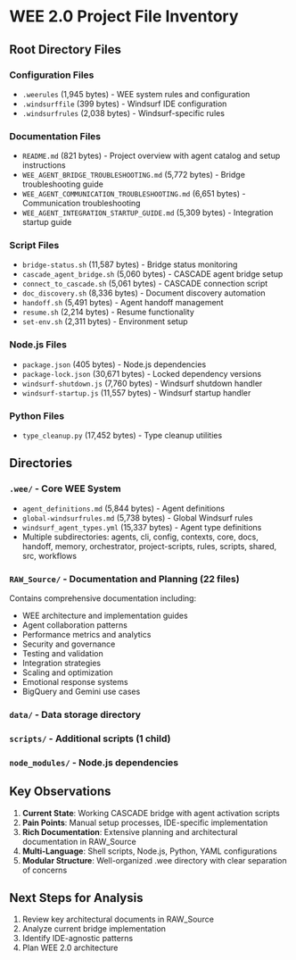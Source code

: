 # WEE 2.0 Project File Inventory

## Root Directory Files

### Configuration Files
- `.weerules` (1,945 bytes) - WEE system rules and configuration
- `.windsurffile` (399 bytes) - Windsurf IDE configuration
- `.windsurfrules` (2,038 bytes) - Windsurf-specific rules

### Documentation Files
- `README.md` (821 bytes) - Project overview with agent catalog and setup instructions
- `WEE_AGENT_BRIDGE_TROUBLESHOOTING.md` (5,772 bytes) - Bridge troubleshooting guide
- `WEE_AGENT_COMMUNICATION_TROUBLESHOOTING.md` (6,651 bytes) - Communication troubleshooting
- `WEE_AGENT_INTEGRATION_STARTUP_GUIDE.md` (5,309 bytes) - Integration startup guide

### Script Files
- `bridge-status.sh` (11,587 bytes) - Bridge status monitoring
- `cascade_agent_bridge.sh` (5,060 bytes) - CASCADE agent bridge setup
- `connect_to_cascade.sh` (5,061 bytes) - CASCADE connection script
- `doc_discovery.sh` (8,336 bytes) - Document discovery automation
- `handoff.sh` (5,491 bytes) - Agent handoff management
- `resume.sh` (2,214 bytes) - Resume functionality
- `set-env.sh` (2,311 bytes) - Environment setup

### Node.js Files
- `package.json` (405 bytes) - Node.js dependencies
- `package-lock.json` (30,671 bytes) - Locked dependency versions
- `windsurf-shutdown.js` (7,760 bytes) - Windsurf shutdown handler
- `windsurf-startup.js` (11,557 bytes) - Windsurf startup handler

### Python Files
- `type_cleanup.py` (17,452 bytes) - Type cleanup utilities

## Directories

### `.wee/` - Core WEE System
- `agent_definitions.md` (5,844 bytes) - Agent definitions
- `global-windsurfrules.md` (5,738 bytes) - Global Windsurf rules
- `windsurf_agent_types.yml` (15,337 bytes) - Agent type definitions
- Multiple subdirectories: agents, cli, config, contexts, core, docs, handoff, memory, orchestrator, project-scripts, rules, scripts, shared, src, workflows

### `RAW_Source/` - Documentation and Planning (22 files)
Contains comprehensive documentation including:
- WEE architecture and implementation guides
- Agent collaboration patterns
- Performance metrics and analytics
- Security and governance
- Testing and validation
- Integration strategies
- Scaling and optimization
- Emotional response systems
- BigQuery and Gemini use cases

### `data/` - Data storage directory
### `scripts/` - Additional scripts (1 child)
### `node_modules/` - Node.js dependencies

## Key Observations

1. **Current State**: Working CASCADE bridge with agent activation scripts
2. **Pain Points**: Manual setup processes, IDE-specific implementation
3. **Rich Documentation**: Extensive planning and architectural documentation in RAW_Source
4. **Multi-Language**: Shell scripts, Node.js, Python, YAML configurations
5. **Modular Structure**: Well-organized .wee directory with clear separation of concerns

## Next Steps for Analysis
1. Review key architectural documents in RAW_Source
2. Analyze current bridge implementation
3. Identify IDE-agnostic patterns
4. Plan WEE 2.0 architecture
